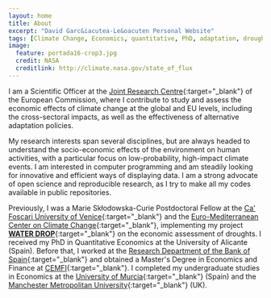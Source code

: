 ```yaml
---
layout: home
title: About
excerpt: "David Garc&iacutea-Le&oacuten Personal Website"
tags: [Climate Change, Economics, quantitative, PhD, adaptation, droughts, remote sensing]
image:
  feature: portada16-crop3.jpg
  credit: NASA
  creditlink: http://climate.nasa.gov/state_of_flux
---
```

I am a Scientific Officer at the [Joint Research Centre](https://ec.europa.eu/jrc/en/){:target="_blank"} of the European Commission, where I contribute to study and assess the economic effects of climate change at the global and EU levels, including the cross-sectoral impacts, as well as the effectiveness of alternative adaptation policies.

My research interests span several disciplines, but are always headed to understand the socio-economic effects of the environment on human activities, with a particular focus on low-probability, high-impact climate events. I am interested in computer programming and am steadily looking for innovative and efficient ways of displaying data. I am a strong advocate of open science and reproducible research, as I try to make all my codes available in public repositories.

Previously, I was a Marie Sk&#322;odowska-Curie Postdoctoral Fellow at the [Ca' Foscari University of Venice](https://www.unive.it/){:target="_blank"} and the [Euro-Mediterranean Center on Climate Change](https://www.cmcc.it/){:target="_blank"}, implementing my project [**WATER DROP**](https://cordis.europa.eu/article/id/407029-pinning-down-the-cost-of-drought-in-mediterranean-countries){:target="_blank"} on the economic assessment of droughts. I received my PhD in Quantitative Economics at the University of Alicante (Spain). Before that, I worked at the [Research Department of the Bank of Spain](http://www.bde.es/investigador/en/){:target="_blank"} and obtained a Master's Degree in Economics and Finance at [CEMFI](http://www.cemfi.es/){:target="_blank"}. I completed my undergraduate studies in Economics at the [University of Murcia](https://www.um.es/){:target="_blank"} (Spain) and the [Manchester Metropolitan University](https://www2.mmu.ac.uk/){:target="_blank"} (UK).
